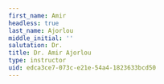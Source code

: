 ```yaml
---
first_name: Amir
headless: true
last_name: Ajorlou
middle_initial: ''
salutation: Dr.
title: Dr. Amir Ajorlou
type: instructor
uid: edca3ce7-073c-e21e-54a4-1823633bcd50
---
```


